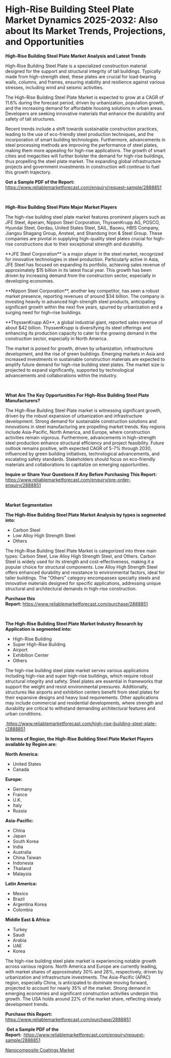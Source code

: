 <p><h1>High-Rise Building Steel Plate Market Dynamics 2025-2032: Also about Its Market Trends, Projections, and Opportunities</h1></p><p><strong>High-Rise Building Steel Plate Market Analysis and Latest Trends</strong></p>
<p><p>High-Rise Building Steel Plate is a specialized construction material designed for the support and structural integrity of tall buildings. Typically made from high-strength steel, these plates are crucial for load-bearing walls, columns, and frames, ensuring stability and resilience against various stresses, including wind and seismic activities. </p><p>The High-Rise Building Steel Plate Market is expected to grow at a CAGR of 11.6% during the forecast period, driven by urbanization, population growth, and the increasing demand for affordable housing solutions in urban areas. Developers are seeking innovative materials that enhance the durability and safety of tall structures. </p><p>Recent trends include a shift towards sustainable construction practices, leading to the use of eco-friendly steel production techniques, and the incorporation of smart building technologies. Furthermore, advancements in steel processing methods are improving the performance of steel plates, making them more appealing for high-rise applications. The growth of smart cities and megacities will further bolster the demand for high-rise buildings, thus propelling the steel plate market. The expanding global infrastructure projects and government investments in construction will continue to fuel this growth trajectory.</p></p>
<p><strong>Get a Sample PDF of the Report:&nbsp;</strong> <a href="https://www.reliablemarketforecast.com/enquiry/request-sample/2888851?utm_campaign=3046&utm_medium=2&utm_source=Github&utm_content=ia&utm_term=14032025&utm_id=high-rise-building-steel-plate">https://www.reliablemarketforecast.com/enquiry/request-sample/2888851</a></p>
<p>&nbsp;</p>
<p><strong>High-Rise Building Steel Plate Major Market Players</strong></p>
<p><p>The high-rise building steel plate market features prominent players such as JFE Steel, Aperam, Nippon Steel Corporation, ThyssenKrupp AG, POSCO, Hyundai Steel, Gerdau, United States Steel, SAIL, Baowu, HBIS Company, Jiangsu Shagang Group, Ansteel, and Shandong Iron & Steel Group. These companies are pivotal in supplying high-quality steel plates crucial for high-rise constructions due to their exceptional strength and durability.</p><p>**JFE Steel Corporation** is a major player in the steel market, recognized for innovative technologies in steel production. Particularly active in Asia, JFE Steel has focused on expanding its portfolio, achieving sales revenue of approximately $15 billion in its latest fiscal year. This growth has been driven by increasing demand from the construction sector, especially in developing economies.</p><p>**Nippon Steel Corporation**, another key competitor, has seen a robust market presence, reporting revenues of around $34 billion. The company is investing heavily in advanced high-strength steel products, anticipating significant growth within the next five years, spurred by urbanization and a surging need for high-rise buildings.</p><p>**ThyssenKrupp AG**, a global industrial giant, reported sales revenue of about $42 billion. ThyssenKrupp is diversifying its steel offerings and enhancing its production capacity to cater to the growing demand in the construction sector, especially in North America.</p><p>The market is poised for growth, driven by urbanization, infrastructure development, and the rise of green buildings. Emerging markets in Asia and increased investments in sustainable construction materials are expected to amplify future demand for high-rise building steel plates. The market size is projected to expand significantly, supported by technological advancements and collaborations within the industry.</p></p>
<p>&nbsp;</p>
<p><strong>What Are The Key Opportunities For High-Rise Building Steel Plate Manufacturers?</strong></p>
<p><p>The High-Rise Building Steel Plate market is witnessing significant growth, driven by the robust expansion of urbanization and infrastructure development. Strong demand for sustainable construction solutions and innovations in steel manufacturing are propelling market trends. Key regions include Asia-Pacific, North America, and Europe, where construction activities remain vigorous. Furthermore, advancements in high-strength steel production enhance structural efficiency and project feasibility. Future outlook remains positive, with expected CAGR of 5-7% through 2030, influenced by green building initiatives, technological advancements, and escalating safety standards. Stakeholders should focus on eco-friendly materials and collaborations to capitalize on emerging opportunities.</p></p>
<p><strong>Inquire or Share Your Questions If Any Before Purchasing This Report:</strong> <a href="https://www.reliablemarketforecast.com/enquiry/pre-order-enquiry/2888851?utm_campaign=3046&utm_medium=2&utm_source=Github&utm_content=ia&utm_term=14032025&utm_id=high-rise-building-steel-plate">https://www.reliablemarketforecast.com/enquiry/pre-order-enquiry/2888851</a></p>
<p>&nbsp;</p>
<p><strong>Market Segmentation</strong></p>
<p><strong>The High-Rise Building Steel Plate Market Analysis by types is segmented into:</strong></p>
<p><ul><li>Carbon Steel</li><li>Low Alloy High Strength Steel</li><li>Others</li></ul></p>
<p><p>The High-Rise Building Steel Plate Market is categorized into three main types: Carbon Steel, Low Alloy High Strength Steel, and Others. Carbon Steel is widely used for its strength and cost-effectiveness, making it a popular choice for structural components. Low Alloy High Strength Steel offers enhanced durability and resistance to environmental factors, ideal for taller buildings. The "Others" category encompasses specialty steels and innovative materials designed for specific applications, addressing unique structural and architectural demands in high-rise construction.</p></p>
<p><strong>Purchase this Report:&nbsp;</strong><a href="https://www.reliablemarketforecast.com/purchase/2888851?utm_campaign=3046&utm_medium=2&utm_source=Github&utm_content=ia&utm_term=14032025&utm_id=high-rise-building-steel-plate">https://www.reliablemarketforecast.com/purchase/2888851</a></p>
<p>&nbsp;</p>
<p><strong>The High-Rise Building Steel Plate Market Industry Research by Application is segmented into:</strong></p>
<p><ul><li>High-Rise Building</li><li>Super High-Rise Building</li><li>Airport</li><li>Exhibition Center</li><li>Others</li></ul></p>
<p><p>The high-rise building steel plate market serves various applications including high-rise and super high-rise buildings, which require robust structural integrity and safety. Steel plates are essential in frameworks that support the weight and resist environmental pressures. Additionally, structures like airports and exhibition centers benefit from steel plates for their expansive designs and heavy load requirements. Other applications may include commercial and residential developments, where strength and durability are critical to withstand demanding architectural features and urban conditions.</p></p>
<p><a href="https://www.reliablemarketforecast.com/high-rise-building-steel-plate-r2888851?utm_campaign=3046&utm_medium=2&utm_source=Github&utm_content=ia&utm_term=14032025&utm_id=high-rise-building-steel-plate">&nbsp;https://www.reliablemarketforecast.com/high-rise-building-steel-plate-r2888851</a></p>
<p><strong>In terms of Region, the High-Rise Building Steel Plate Market Players available by Region are:</strong></p>
<p>
    <p> <strong> North America: </strong>
        <ul>
            <li>United States</li>
            <li>Canada</li>
        </ul>
        </p> 
    <p> <strong> Europe: </strong>
        <ul>
            <li>Germany</li>
            <li>France</li>
            <li>U.K.</li>
            <li>Italy</li>
            <li>Russia</li>
        </ul>
        </p> 
    <p> <strong> Asia-Pacific: </strong>
        <ul>
            <li>China</li>
            <li>Japan</li>
            <li>South Korea</li>
            <li>India</li>
            <li>Australia</li>
            <li>China Taiwan</li>
            <li>Indonesia</li>
            <li>Thailand</li>
            <li>Malaysia</li>
        </ul>
        </p> 
    <p> <strong> Latin America: </strong>
        <ul>
            <li>Mexico</li>
            <li>Brazil</li>
            <li>Argentina Korea</li>
            <li>Colombia</li>
        </ul>
        </p> 
    <p> <strong> Middle East & Africa: </strong>
        <ul>
            <li>Turkey</li>
            <li>Saudi</li>
            <li>Arabia</li>
            <li>UAE</li>
            <li>Korea</li>
        </ul>
    </p>
    </p>
<p><p>The high-rise building steel plate market is experiencing notable growth across various regions. North America and Europe are currently leading, with market shares of approximately 30% and 28%, respectively, driven by urbanization and infrastructure investments. The Asia-Pacific (APAC) region, especially China, is anticipated to dominate moving forward, projected to account for nearly 35% of the market. Strong demand in emerging economies and significant construction activities underpin this growth. The USA holds around 22% of the market share, reflecting steady development trends.</p></p>
<p><strong>Purchase this Report: </strong><a href="https://www.reliablemarketforecast.com/purchase/2888851?utm_campaign=3046&utm_medium=2&utm_source=Github&utm_content=ia&utm_term=14032025&utm_id=high-rise-building-steel-plate">https://www.reliablemarketforecast.com/purchase/2888851</a></p>
<p>&nbsp;<strong>Get a Sample PDF of the Report:&nbsp;&nbsp;</strong><a href="https://www.reliablemarketforecast.com/enquiry/request-sample/2888851?utm_campaign=3046&utm_medium=2&utm_source=Github&utm_content=ia&utm_term=14032025&utm_id=high-rise-building-steel-plate">https://www.reliablemarketforecast.com/enquiry/request-sample/2888851</a></p>
<p><strong></strong></p>
<p><p><a href="https://github.com/dailyspunj47/Market-Research-Report-List-1/blob/main/nanocomposite-coatings-market.md?utm_campaign=3046&utm_medium=2&utm_source=Github&utm_content=ia&utm_term=14032025&utm_id=high-rise-building-steel-plate">Nanocomposite Coatings Market</a></p></p>